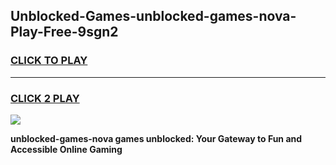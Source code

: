 
## Unblocked-Games-unblocked-games-nova-Play-Free-9sgn2
<h3>
<a href="https://premium76.site?title=unblocked-games-nova&ref=23A">CLICK TO PLAY</a></h3>
<hr>

<h3>
<a href="https://premium76.site?title=unblocked-games-nova&ref=23A">CLICK 2 PLAY</a>
  
</h3>

<a href="https://premium76.site?title=unblocked-games-nova&ref=23A"><img src="https://clearcache.store/games.png"></a>


**unblocked-games-nova games unblocked: Your Gateway to Fun and Accessible Online Gaming**
